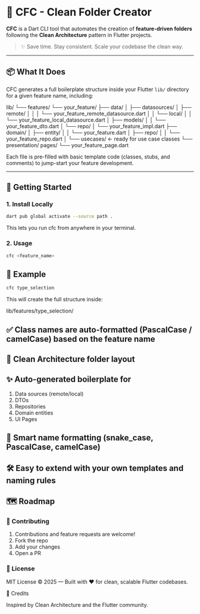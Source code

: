 # 🧼 CFC - Clean Folder Creator

**CFC** is a Dart CLI tool that automates the creation of **feature-driven folders** following the **Clean Architecture** pattern in Flutter projects.  

> ✨ Save time. Stay consistent. Scale your codebase the clean way.
---

## 📦 What It Does

CFC generates a full boilerplate structure inside your Flutter `lib/` directory for a given feature name, including:  

lib/
└── features/
    └── your_feature/
    ├── data/
    │ ├── datasources/
    │ ├── remote/
    │ │ │ └── your_feature_remote_datasource.dart
    │ │ └── local/
    │ │ └── your_feature_local_datasource.dart
    │ ├── models/
    │ │ └── your_feature_dto.dart
    │ └── repo/
    │ └── your_feature_impl.dart
    ├── domain/
    │ ├── entity/
    │ │ └── your_feature.dart
    │ ├── repo/
    │ │ └── your_feature_repo.dart
    │ └── usecases/ ← ready for use case classes
    └── presentation/
         pages/
        └── your_feature_page.dart
  
Each file is pre-filled with basic template code (classes, stubs, and comments) to jump-start your feature development.
  
---

## 🚀 Getting Started

### 1. Install Locally

```bash
dart pub global activate --source path .
```

This lets you run cfc from anywhere in your terminal.

### 2. Usage

```bash
cfc <feature_name>
```

## 📌 Example

```bash
cfc type_selection
```

This will create the full structure inside:

lib/features/type_selection/

## ✅ Class names are auto-formatted (PascalCase / camelCase) based on the feature name

## 🔧 Clean Architecture folder layout

## ✨ Auto-generated boilerplate for

1) Data sources (remote/local)
2) DTOs
3) Repositories
4) Domain entities
5) UI Pages

## 🧠 Smart name formatting (snake_case, PascalCase, camelCase)

## 🛠 Easy to extend with your own templates and naming rules

## 🗺 Roadmap
  
### 🤝 Contributing

1) Contributions and feature requests are welcome!
2) Fork the repo
3) Add your changes
4) Open a PR
  
### 📄 License

MIT License © 2025 — Built with ❤️ for clean, scalable Flutter codebases.

🙌 Credits

Inspired by Clean Architecture and the Flutter community.
